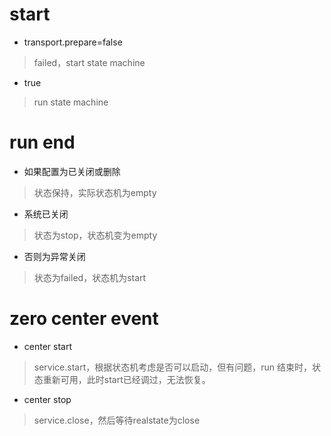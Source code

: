 # start
- transport.prepare=false
> failed，start state machine
- true
> run state machine

# run end
- 如果配置为已关闭或删除
> 状态保持，实际状态机为empty
- 系统已关闭
> 状态为stop，状态机变为empty
- 否则为异常关闭
> 状态为failed，状态机为start

# zero center event
- center start
> service.start，根据状态机考虑是否可以启动，但有问题，run 结束时，状态重新可用，此时start已经调过，无法恢复。
- center stop
> service.close，然后等待realstate为close
